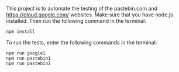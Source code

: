 This project is to automate the testing of the pastebin.com and https://cloud.google.com/ websites. 
Make sure that you have node.js installed.
Then run the following command in the terminal: 
```
npm install
```
To run the tests, enter the following commands in the terminal:

```
npm run google1
npm run pastebin1
npm run pastebin2
```